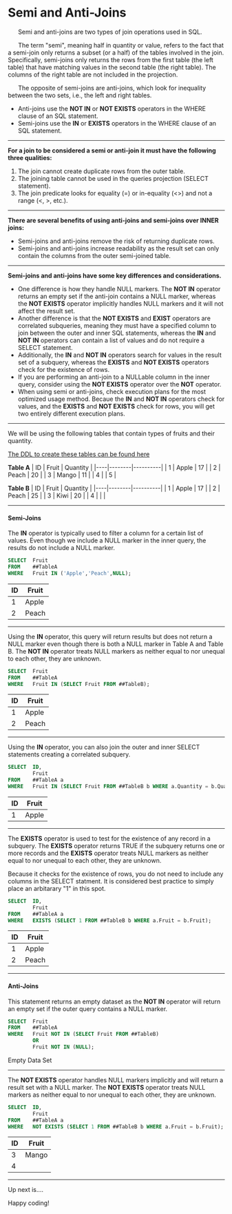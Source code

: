 # Semi and Anti-Joins

&nbsp;&nbsp;&nbsp;&nbsp;&nbsp;&nbsp;Semi and anti-joins are two types of join operations used in SQL.

&nbsp;&nbsp;&nbsp;&nbsp;&nbsp;&nbsp;The term "semi", meaning half in quantity or value, refers to the fact that a semi-join only returns a subset (or a half) of the tables involved in the join.  Specifically, semi-joins only returns the rows from the first table (the left table) that have matching values in the second table (the right table). The columns of the right table are not included in the projection.

&nbsp;&nbsp;&nbsp;&nbsp;&nbsp;&nbsp;The opposite of semi-joins are anti-joins, which look for inequality between the two sets, i.e., the left and right tables.

*  Anti-joins use the **NOT IN** or **NOT EXISTS** operators in the WHERE clause of an SQL statement.    
*  Semi-joins use the **IN** or **EXISTS** operators in the WHERE clause of an SQL statement.

---

**For a join to be considered a semi or anti-join it must have the following three qualities:**

1)	The join cannot create duplicate rows from the outer table.
2)	The joining table cannot be used in the queries projection (SELECT statement).
3)	The join predicate looks for equality (=) or in-equality (<>) and not a range (<, >, etc.).

---

**There are several benefits of using anti-joins and semi-joins over INNER joins:**

*  Semi-joins and anti-joins remove the risk of returning duplicate rows.
*  Semi-joins and anti-joins increase readability as the result set can only contain the columns from the outer semi-joined table.

---

**Semi-joins and anti-joins have some key differences and considerations.**

*  One difference is how they handle NULL markers. The **NOT IN** operator returns an empty set if the anti-join contains a NULL marker, whereas the **NOT EXISTS** operator implicitly handles NULL markers and it will not affect the result set.
*  Another difference is that the **NOT EXISTS** and **EXIST** operators are correlated subqueries, meaning they must have a specified column to join between the outer and inner SQL statements, whereas the **IN** and **NOT IN** operators can contain a list of values and do not require a SELECT statement.
*  Additionally, the **IN** and **NOT IN** operators search for values in the result set of a subquery, whereas the **EXISTS** and **NOT EXISTS** operators check for the existence of rows.
*  If you are performing an anti-join to a NULLable column in the inner query, consider using the **NOT EXISTS** operator over the **NOT** operator.
*  When using semi or anti-joins, check execution plans for the most optimized usage method.  Becaue the **IN** and **NOT IN** operators check for values, and the **EXISTS** and **NOT EXISTS** check for rows, you will get two entirely different execution plans.

----------------------------------------------------------------------------------------

We will be using the following tables that contain types of fruits and their quantity.  

[The DDL to create these tables can be found here](Sample%20Data.md)

**Table A**
| ID | Fruit  | Quantity |
|----|--------|----------|
|  1 | Apple  |       17 |
|  2 | Peach  |       20 |
|  3 | Mango  |       11 |
|  4 | <NULL> |        5 |
  
**Table B**
| ID | Fruit  | Quantity |
|----|--------|----------|
|  1 | Apple  | 17       |
|  2 | Peach  | 25       |
|  3 | Kiwi   | 20       |
|  4 | <NULL> | <NULL>   |
        
----------------------------------------------------------------------------------------
        
#### Semi-Joins

The **IN** operator is typically used to filter a column for a certain list of values.  Even though we include a NULL marker in the inner query, the results do not include a NULL marker.

```sql
SELECT  Fruit
FROM    ##TableA
WHERE   Fruit IN ('Apple','Peach',NULL);
```

| ID | Fruit |
|----|-------|
|  1 | Apple |
|  2 | Peach |

----------------------------------------------------------------------------------------

Using the **IN** operator, this query will return results but does not return a NULL marker even though there is both a NULL marker in Table A and Table B.  The **NOT IN** operator treats NULL markers as neither equal to nor unequal to each other, they are unknown. 

```sql
SELECT  Fruit
FROM    ##TableA
WHERE   Fruit IN (SELECT Fruit FROM ##TableB);
```

| ID | Fruit |
|----|-------|
|  1 | Apple |
|  2 | Peach |

----------------------------------------------------------------------------------------

Using the **IN** operator, you can also join the outer and inner SELECT statements creating a correlated subquery.

```sql
SELECT  ID,
        Fruit
FROM    ##TableA a
WHERE   Fruit IN (SELECT Fruit FROM ##TableB b WHERE a.Quantity = b.Quantity);
```

| ID | Fruit |
|----|-------|
|  1 | Apple |

----------------------------------------------------------------------------------------

The **EXISTS** operator is used to test for the existence of any record in a subquery. The **EXISTS** operator returns TRUE if the subquery returns one or more records and the **EXISTS** operator treats NULL markers as neither equal to nor unequal to each other, they are unknown. 

Because it checks for the existence of rows, you do not need to include any columns in the SELECT statment.  It is considered best practice to simply place an arbitarary "1" in this spot.

```sql
SELECT  ID,
        Fruit
FROM    ##TableA a 
WHERE   EXISTS (SELECT 1 FROM ##TableB b WHERE a.Fruit = b.Fruit);
```

| ID | Fruit |
|----|-------|
|  1 | Apple |
|  2 | Peach |

----------------------------------------------------------------------------------------

#### Anti-Joins

This statement returns an empty dataset as the **NOT IN** operator will return an empty set if the outer query contains a NULL marker.

```sql
SELECT  Fruit
FROM    ##TableA
WHERE   Fruit NOT IN (SELECT Fruit FROM ##TableB)
        OR
        Fruit NOT IN (NULL);
```
Empty Data Set

----------------------------------------------------------------------------------------

The **NOT EXISTS** operator handles NULL markers implicitly and will return a result set with a NULL marker.  The **NOT EXISTS** operator treats NULL markers as neither equal to nor unequal to each other, they are unknown. 

```sql
SELECT  ID,
        Fruit
FROM    ##TableA a
WHERE   NOT EXISTS (SELECT 1 FROM ##TableB b WHERE a.Fruit = b.Fruit);
```

| ID | Fruit  |
|----|--------|
|  3 | Mango  |
|  4 | <NULL> |

----------------------------------------------------------------------------------------
  
Up next is....

Happy coding!
